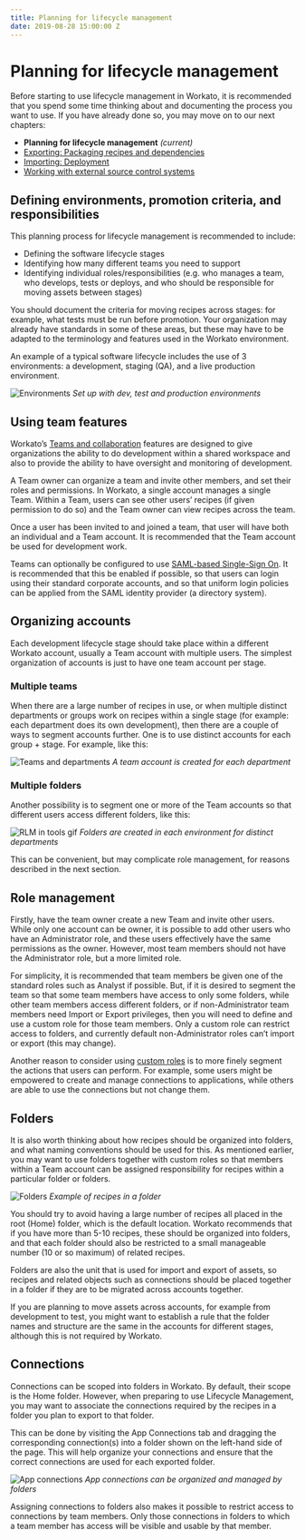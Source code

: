 ```yaml
---
title: Planning for lifecycle management
date: 2019-08-28 15:00:00 Z
---
```


# Planning for lifecycle management

Before starting to use lifecycle management in Workato, it is recommended that you spend some time thinking about and documenting the process you want to use. If you have already done so, you may move on to our next chapters:

- **Planning for lifecycle management** _(current)_
- [Exporting: Packaging recipes and dependencies](/recipe-development-lifecycle/export.md)
- [Importing: Deployment](/recipe-development-lifecycle/recipe-development-lifecycle/import.md)
- [Working with external source control systems](/recipe-development-lifecycle/rdlc-guide-source-control.md)

## Defining environments, promotion criteria, and responsibilities

This planning process for lifecycle management is recommended to include:

- Defining the software lifecycle stages
- Identifying how many different teams you need to support  
- Identifying individual roles/responsibilities (e.g. who manages a team, who develops, tests or deploys, and who should be responsible for moving assets between stages)

You should document the criteria for moving recipes across stages: for example, what tests must be run before promotion. Your organization may already have standards in some of these areas, but these may have to be adapted to the terminology and features used in the Workato environment.

An example of a typical software lifecycle includes the use of 3 environments: a development, staging (QA), and a live production environment.

![Environments](/assets/images/features/packages/environments.png)
*Set up with dev, test and production environments*

## Using team features
Workato’s [Teams and collaboration](/user-accounts-and-teams/team-collaboration.md) features are designed to give organizations the ability to do development within a shared workspace and also to provide the ability to have oversight and monitoring of development.

A Team owner can organize a team and invite other members, and set their roles and permissions. In Workato, a single account manages a single Team. Within a Team, users can see other users’ recipes (if given permission to do so) and the Team owner can view recipes across the team.

Once a user has been invited to and joined a team, that user will have both an individual and a Team account. It is recommended that the Team account be used for development work.

Teams can optionally be configured to use [SAML-based Single-Sign On](/user-accounts-and-teams/single-sign-on.md). It is recommended that this be enabled if possible, so that users can login using their standard corporate accounts, and so that uniform login policies can be applied from the SAML identity provider (a directory system).

## Organizing accounts
Each development lifecycle stage should take place within a different Workato account, usually a Team account with multiple users. The simplest organization of accounts is just to have one team account per stage.

### Multiple teams
When there are a large number of recipes in use, or when multiple distinct departments or groups work on recipes within a single stage (for example: each department does its own development), then there are a couple of ways to segment accounts further. One is to use distinct accounts for each group + stage. For example, like this:

![Teams and departments](/assets/images/features/packages/team-departments.png)
*A team account is created for each department*

### Multiple folders
Another possibility is to segment one or more of the Team accounts so that different users access different folders, like this:

![RLM in tools gif](/assets/images/features/packages/teams-folders.png)
*Folders are created in each environment for distinct departments*

This can be convenient, but may complicate role management, for reasons described in the next section.

## Role management

Firstly, have the team owner create a new Team and invite other users. While only one account can be owner, it is possible to add other users who have an Administrator role, and these users effectively have the same permissions as the owner. However, most team members should not have the Administrator role, but a more limited role.

For simplicity, it is recommended that team members be given one of the standard roles such as Analyst if possible. But, if it is desired to segment the team so that some team members have access to only some folders, while other team members access different folders, or if non-Administrator team members need Import or Export privileges, then you will need to define and use a custom role for those team members. Only a custom role can restrict access to folders, and currently default non-Administrator roles can’t import or export (this may change).

Another reason to consider using [custom roles](/user-accounts-and-teams/team-collaboration.md#custom-roles) is to more finely segment the actions that users can perform. For example, some users might be empowered to create and manage connections to applications, while others are able to use the connections but not change them.

## Folders
It is also worth thinking about how recipes should be organized into folders, and what naming conventions should be used for this. As mentioned earlier, you may want to use folders together with custom roles so that members within a Team account can be assigned responsibility for recipes within a particular folder or folders.

![Folders](/assets/images/features/packages/recipes-folders.png)
*Example of recipes in a folder*

You should try to avoid having a large number of recipes all placed in the root (Home) folder, which is the default location. Workato recommends that if you have more than 5-10 recipes, these should be organized into folders, and that each folder should also be restricted to a small manageable number (10 or so maximum) of related recipes.

Folders are also the unit that is used for import and export of assets, so recipes and related objects such as connections should be placed together in a folder if they are to be migrated across accounts together.

If you are planning to move assets across accounts, for example from development to test, you might want to establish a rule that the folder names and structure are the same in the accounts for different stages, although this is not required by Workato.

## Connections
Connections can be scoped into folders in Workato. By default, their scope is the Home folder. However, when preparing to use Lifecycle Management, you may want to associate the connections required by the recipes in a folder you plan to export to that folder.

This can be done by visiting the App Connections tab and dragging the corresponding connection(s) into a folder shown on the left-hand side of the page. This will help organize your connections and ensure that the correct connections are used for each exported folder.

![App connections](/assets/images/features/packages/app-connections.png)
*App connections can be organized and managed by folders*

Assigning connections to folders also makes it possible to restrict access to connections by team members. Only those connections in folders to which a team member has access will be visible and usable by that member.
